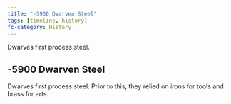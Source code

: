 ```yaml
---
title: "-5900 Dwarven Steel"
tags: [timeline, history]
fc-category: History
---
```

<span class='ob-timelines'
	data-date='-5900-00-00-00'
	data-title='Dwarven Steel'
	data-class='orange'>Dwarves first process steel.</span>
## -5900 Dwarven Steel
Dwarves first process steel. Prior to this, they relied on irons for tools and brass for arts.

